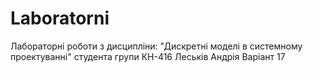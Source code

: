 # Laboratorni
Лабораторні роботи 
з дисципліни: "Дискретні моделі в 
системному проектуванні"
студента групи КН-416
Леськів Андрія
Варіант 17
